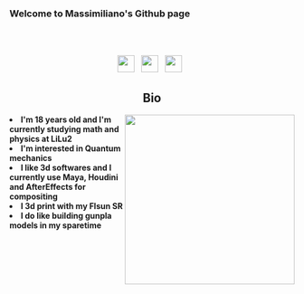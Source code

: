 ### Welcome to Massimiliano's Github page
<br />
<br />
<p align='center'>
   <a href="https://www.linkedin.com/in/massimiliano-ferrulli-8b050a223/"><img height="30" src="https://cdn-icons-png.flaticon.com/512/49/49408.png"></a>&nbsp;&nbsp;
<a href="https://twitter.com/Maxferrulli"><img height="30" src="https://cdn.icon-icons.com/icons2/38/PNG/512/twitter_social_5083.png"></a>&nbsp;&nbsp;
<a href="https://open.spotify.com/user/9nbu8xmskt73ez8czmh80q9c0?si=eda1f561c6324689"><img height="30" src="https://cdn.iconscout.com/icon/free/png-256/spotify-14-437140.png"></a>&nbsp;&nbsp;

  
  
  <h2 align="center"> Bio </h2>
<img width="300" src="https://24.media.tumblr.com/tumblr_m3hisaQMQ51qzqnxxo1_500.gif" align="right">
<li>
 <b>I'm 18 years old and I'm currently studying math and physics at LiLu2</b> 
<li>
 <b>I'm interested in Quantum mechanics</b> 
<li>
<b>I like 3d softwares and I currently use Maya, Houdini and AfterEffects for compositing</b>
</li>
<li>
<b>I 3d print with my Flsun SR </b> 
</li>
<li>
<b>I do like building gunpla models in my sparetime</b> 
</li>

</li>
<br><br><br>
</div>
<div>
  
  
 </p>



  
